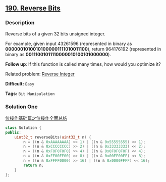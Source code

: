 ## [190. Reverse Bits](https://leetcode.com/problems/reverse-bits/description/)

### Description

Reverse bits of a given 32 bits unsigned integer.

For example, given input 43261596 (represented in binary as **00000010100101000001111010011100**), return 964176192 (represented in binary as **00111001011110000010100101000000**).

**Follow up**:
If this function is called many times, how would you optimize it?

Related problem: [Reverse Integer](https://leetcode.com/problems/reverse-integer/)



**Difficult:** `Easy`

**Tags:** `Bit Manipulation`



### Solution One

[位操作基础篇之位操作全面总结](http://blog.csdn.net/morewindows/article/details/7354571)

```c++
class Solution {
public:
    uint32_t reverseBits(uint32_t n) {
        n = ((n & 0xAAAAAAAA) >> 1) | ((n & 0x55555555) << 1);
        n = ((n & 0xCCCCCCCC) >> 2) | ((n & 0x33333333) << 2);
        n = ((n & 0xF0F0F0F0) >> 4) | ((n & 0x0F0F0F0F) << 4);
        n = ((n & 0xFF00FF00) >> 8) | ((n & 0x00FF00FF) << 8);
        n = ((n & 0xFFFF0000) >> 16) | ((n & 0x0000FFFF) << 16);
        return n;
    }
};
```



